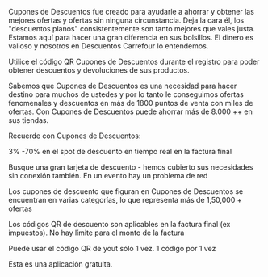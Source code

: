Cupones de Descuentos fue creado para ayudarle a ahorrar y obtener las mejores ofertas y ofertas sin ninguna circunstancia. Deja la cara él, los "descuentos planos" consistentemente son tanto mejores que vales justa. Estamos aquí para hacer una gran diferencia en sus bolsillos. El dinero es valioso y nosotros en Descuentos Carrefour lo entendemos.

Utilice el código QR Cupones de Descuentos durante el registro para poder obtener descuentos y devoluciones de sus productos.

Sabemos que Cupones de Descuentos es una necesidad para hacer destino para muchos de ustedes y por lo tanto le conseguimos ofertas fenomenales y descuentos en más de 1800 puntos de venta con miles de ofertas. Con Cupones de Descuentos puede ahorrar más de 8.000 ++ en sus tiendas.


Recuerde con Cupones de Descuentos:

3% -70% en el spot de descuento en tiempo real en la factura final

Busque una gran tarjeta de descuento - hemos cubierto sus necesidades sin conexión también. En un evento hay un problema de red

Los cupones de descuento que figuran en Cupones de Descuentos se encuentran en varias categorías, lo que representa más de 1,50,000 + ofertas

Los códigos QR de descuento son aplicables en la factura final (ex impuestos). No hay límite para el monto de la factura

Puede usar el código QR de yout sólo 1 vez. 1 código por 1 vez

Esta es una aplicación gratuita.
